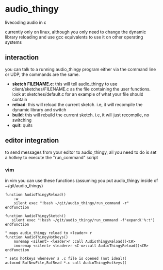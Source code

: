 # audio_thingy
 livecoding audio in c
 
 currently only on linux, although you only need to change the dynamic library reloading and use gcc equivalents to use it on other operating systems

## interaction
 you can talk to a running audio_thingy program either via the command line or UDP, the commands are the same.
 - **sketch FILENAME.c**: this will tell audio_thingy to use client/sketches/FILENAME.c as the file containing the user functions. look at sketches/default.c for an example of what your file should contain
 - **reload**: this will reload the current sketch. i.e, it will recompile the dynamic library and switch
 - **build**: this will rebuild the current sketch. i.e, it will just recompile, no switching
 - **quit**: quits

## editor integration
 to send messages from your editor to audio_thingy, all you need to do is set a hotkey to execute the "run_command" script
 
### vim
 in vim you can use these functions (assuming you put audio_thingy inside of ~/git/audio_thingy)
 ```vim
 function AudioThingyReload()
     :w
     silent exec "!bash ~/git/audio_thingy/run_command -r"
 endfunction
 
 function AudioThingySketch()
    silent exec "!bash ~/git/audio_thingy/run_command -f"expand('%:t')
 endfunction
 
 " maps audio_thingy reload to <leader> r
 function AudioThingyHotkeys()
     noremap <silent> <leader>r :call AudioThingyReload()<CR>
     inoremap <silent> <leader>r <C-o>:call AudioThingyReload()<CR> 
 endfunction
 
 " sets hotkeys whenever a .c file is opened (not ideal!)
 autocmd BufNewFile,BufRead *.c call AudioThingyHotkeys()
 ```
